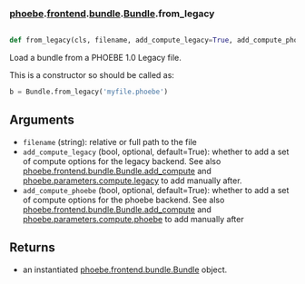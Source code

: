 ### [phoebe](phoebe.md).[frontend](phoebe.frontend.md).[bundle](phoebe.frontend.bundle.md).[Bundle](phoebe.frontend.bundle.Bundle.md).from_legacy

```py

def from_legacy(cls, filename, add_compute_legacy=True, add_compute_phoebe=True)

```



Load a bundle from a PHOEBE 1.0 Legacy file.

This is a constructor so should be called as:

```py
b = Bundle.from_legacy('myfile.phoebe')
```

Arguments
------------
* `filename` (string): relative or full path to the file
* `add_compute_legacy` (bool, optional, default=True): whether to add
    a set of compute options for the legacy backend.  See also
    [phoebe.frontend.bundle.Bundle.add_compute](phoebe.frontend.bundle.Bundle.add_compute.md) and
    [phoebe.parameters.compute.legacy](phoebe.parameters.compute.legacy.md) to add manually after.
* `add_compute_phoebe` (bool, optional, default=True): whether to add
    a set of compute options for the phoebe backend.  See also
    [phoebe.frontend.bundle.Bundle.add_compute](phoebe.frontend.bundle.Bundle.add_compute.md) and
    [phoebe.parameters.compute.phoebe](phoebe.parameters.compute.phoebe.md) to add manually after

Returns
---------
* an instantiated [phoebe.frontend.bundle.Bundle](phoebe.frontend.bundle.Bundle.md) object.

